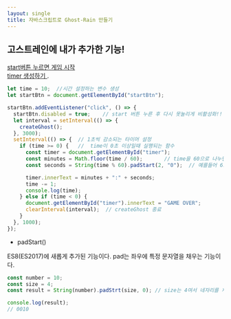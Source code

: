 ```yaml
---
layout: single
title: 자바스크립트로 Ghost-Rain 만들기
---
```


## 고스트레인에 내가 추가한 기능!  
<u> start버튼 누르면 게임 시작 </u>   
<u> timer 생성하기  </u>. 
  

```javascript 
let time = 10;  //시간 설정하는 변수 생성
let startBtn = document.getElementById("startBtn");

startBtn.addEventListener("click", () => {
  startBtn.disabled = true;    // start 버튼 누른 후 다시 못눌리게 비활성화!!
  let interval = setInterval(() => {
    createGhost();
  }, 3000);
  setInterval(() => {  // 1초씩 감소되는 타이머 설정
    if (time >= 0) {   //  time이 0초 이상일때 실행되는 함수
      const timer = document.getElementById("timer");
      const minutes = Math.floor(time / 60);       // time을 60으로 나누면 분이 나온다 딱 안떨어질수도 있으니 Math.floor()사용!
      const seconds = String(time % 60).padStart(2, "0");  // 예를들어 6초면 00:06 으로 padStart사용(아래 부연설명)

      timer.innerText = minutes + ":" + seconds;
      time -= 1;
      console.log(time);
    } else if (time < 0) {
      document.getElementById("timer").innerText = "GAME OVER";
      clearInterval(interval);  // createGhost 종료
    }
  }, 1000); 
});
``` 

- padStart() 

ES8(ES2017)에 새롭게 추가된 기능이다. pad는 좌우에 특정 문자열을 채우는 기능이다.  
```javascript 
const number = 10;
const size = 4;
const result = String(number).padStrt(size, 0); // size는 4여서 네자리를 채움

console.log(result);
// 0010
```



